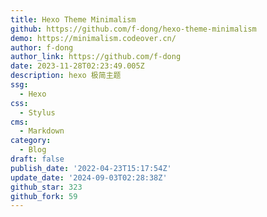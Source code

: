 ```yaml
---
title: Hexo Theme Minimalism
github: https://github.com/f-dong/hexo-theme-minimalism
demo: https://minimalism.codeover.cn/
author: f-dong
author_link: https://github.com/f-dong
date: 2023-11-28T02:23:49.005Z
description: hexo 极简主题
ssg:
  - Hexo
css:
  - Stylus
cms:
  - Markdown
category:
  - Blog
draft: false
publish_date: '2022-04-23T15:17:54Z'
update_date: '2024-09-03T02:28:38Z'
github_star: 323
github_fork: 59
---
```

